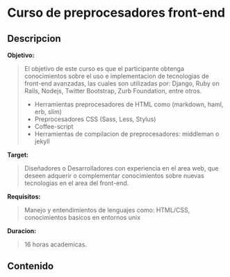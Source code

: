 Curso de preprocesadores front-end 
==================================

## Descripcion 

**Objetivo:**
	
> El objetivo de este curso es que el participante obtenga conocimientos sobre el uso e implementacion de tecnologias de front-end avanzadas, las cuales son utilizadas por: Django, Ruby on Rails, Nodejs, Twitter Bootstrap, Zurb Foundation, entre otros. 
>		 
>* Herramientas preprocesadores de HTML como (markdown, haml, erb, slim)
>* Preprocesadores CSS (Sass, Less, Stylus) 
>* Coffee-script 
>* Herramientas de compilacion de preprocesadores: middleman o jekyll

**Target:** 
	
> Diseñadores o Desarrolladores con experiencia en el area web, que deseen adquerir o complementar conocimientos sobre nuevas tecnologias en el area del front-end. 

**Requisitos:**
    
> Manejo y entendimientos de lenguajes como: HTML/CSS, conocimientos basicos en entornos unix

**Duracion:**
    
> 16 horas academicas.

## Contenido

